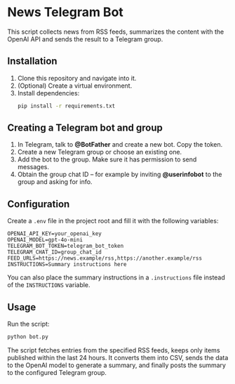 # News Telegram Bot

This script collects news from RSS feeds, summarizes the content with the OpenAI API and sends the result to a Telegram group.

## Installation
1. Clone this repository and navigate into it.
2. (Optional) Create a virtual environment.
3. Install dependencies:
   ```bash
   pip install -r requirements.txt
   ```

## Creating a Telegram bot and group
1. In Telegram, talk to **@BotFather** and create a new bot. Copy the token.
2. Create a new Telegram group or choose an existing one.
3. Add the bot to the group. Make sure it has permission to send messages.
4. Obtain the group chat ID – for example by inviting **@userinfobot** to the group and asking for info.

## Configuration
Create a `.env` file in the project root and fill it with the following variables:
```env
OPENAI_API_KEY=your_openai_key
OPENAI_MODEL=gpt-4o-mini
TELEGRAM_BOT_TOKEN=telegram_bot_token
TELEGRAM_CHAT_ID=group_chat_id
FEED_URLS=https://news.example/rss,https://another.example/rss
INSTRUCTIONS=Summary instructions here
```
You can also place the summary instructions in a `.instructions` file instead of the `INSTRUCTIONS` variable.

## Usage
Run the script:
```bash
python bot.py
```
The script fetches entries from the specified RSS feeds, keeps only items published within the last 24 hours.
It converts them into CSV, sends the data to the OpenAI model to generate a summary, and finally posts the summary to the configured Telegram group.

